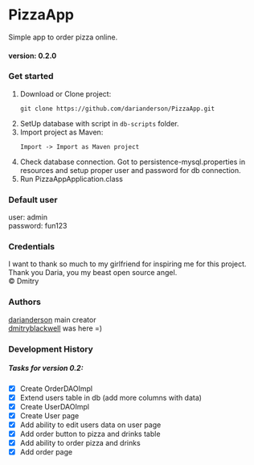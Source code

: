 # PizzaApp
Simple app to order pizza online.
#### version: __0.2.0__

### Get started

1. Download or Clone project:
    ```
    git clone https://github.com/darianderson/PizzaApp.git
    ``` 
1. SetUp database with script in `db-scripts` folder.
1. Import project as Maven:
     ```
     Import -> Import as Maven project
     ```
1. Check database connection. Got to persistence-mysql.properties in resources and setup proper user and password for db connection.
1. Run PizzaAppApplication.class



### Default user

user:     admin <br>
password: fun123

### Credentials

I want to thank so much to my girlfriend for inspiring me for this project. <br>
Thank you Daria, you my beast open source angel. <br>
&copy; Dmitry

### Authors
[darianderson](https://github.com/darianderson) main creator <br>
[dmitryblackwell](https://github.com/dmitryblackwell) was here =)


### Development History

##### Tasks for version 0.2:
- [x] Create OrderDAOImpl
- [x] Extend users table in db (add more columns with data)
- [x] Create UserDAOImpl
- [x] Create User page
- [x] Add ability to edit users data on user page
- [x] Add order button to pizza and drinks table
- [x] Add ability to order pizza and drinks
- [x] Add order page